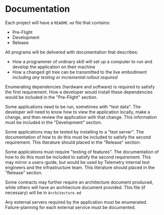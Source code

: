 Documentation
=============

Each project will have a `README.md` file that contains:

* Pre-Flight
* Development
* Release

All programs will be delivered with documentation that describes:

* How a programmer of ordinary skill will set up a computer to run and develop the application on their machine
* How a changed git tree can be transmitted to the live embodiment *including any testing or incremental rollout required*

Enumerating dependencies (hardware and software) is required to satisfy the first requirement. How a developer would install these dependencies
would be included in the "Pre-Flight" section.

Some applications need to be run, sometimes with "test data". The developer will need to know how to view the application locally, make a change,
and then review the application with that change. This information must be included in the "Development" section.

Some applications may be tested by installing to a "test server". The documentation of how to do this must be included
to satisfy the second requirement. This literature should placed in the "Release" section.

Some applications must require "testing of features". The documentation of how to do this must be included to satisfy
the second requirement. This may mirror a users-guide, but would be used by Telemetry internal test engineers and the 
infrastructure team. This literature should placed in the "Release" section.

Some contracts may further require an architecture document produced, while others will have an architecture document provided. This file (if necessary)
will be in `Architecture.md`

Any external servers required by the application must be enumerated. Failure-planning for each external service must be documented.

